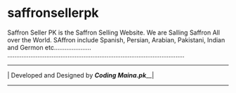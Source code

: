 # saffronsellerpk
Saffron Seller PK is the Saffron Selling Website. We are Salling Saffron All over the World.
SAffron include Spanish, Persian, Arabian, Pakistani, Indian and Germon etc.....................
....................................................................................................











_________________________________________________________________________________
|  Developed and Designed by _________________Coding Maina.pk___________________|
________________________________________________________________________________
